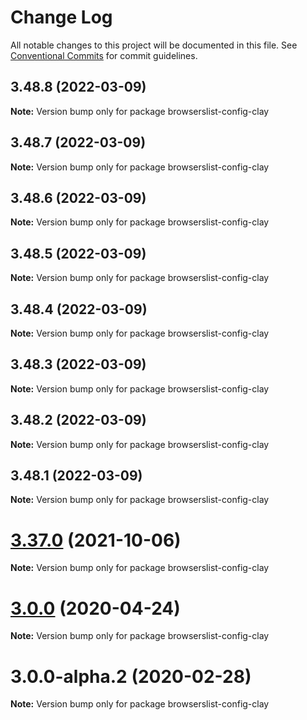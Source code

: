 # Change Log

All notable changes to this project will be documented in this file.
See [Conventional Commits](https://conventionalcommits.org) for commit guidelines.

## 3.48.8 (2022-03-09)

**Note:** Version bump only for package browserslist-config-clay

## 3.48.7 (2022-03-09)

**Note:** Version bump only for package browserslist-config-clay

## 3.48.6 (2022-03-09)

**Note:** Version bump only for package browserslist-config-clay

## 3.48.5 (2022-03-09)

**Note:** Version bump only for package browserslist-config-clay

## 3.48.4 (2022-03-09)

**Note:** Version bump only for package browserslist-config-clay

## 3.48.3 (2022-03-09)

**Note:** Version bump only for package browserslist-config-clay

## 3.48.2 (2022-03-09)

**Note:** Version bump only for package browserslist-config-clay

## 3.48.1 (2022-03-09)

**Note:** Version bump only for package browserslist-config-clay

# [3.37.0](https://github.com/liferay/clay/compare/v3.36.0...v3.37.0) (2021-10-06)

**Note:** Version bump only for package browserslist-config-clay

# [3.0.0](https://github.com/liferay/clay/compare/browserslist-config-clay@3.0.0-alpha.2...browserslist-config-clay@3.0.0) (2020-04-24)

**Note:** Version bump only for package browserslist-config-clay

# 3.0.0-alpha.2 (2020-02-28)

**Note:** Version bump only for package browserslist-config-clay

